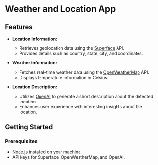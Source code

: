 # Weather and Location App

## Features

- **Location Information:**
  - Retrieves geolocation data using the [Superface](https://superface.ai/) API.
  - Provides details such as country, state, city, and coordinates.

- **Weather Information:**
  - Fetches real-time weather data using the [OpenWeatherMap](https://openweathermap.org/) API.
  - Displays temperature information in Celsius.

- **Location Description:**
  - Utilizes [OpenAI](https://beta.openai.com/signup/) to generate a short description about the detected location.
  - Enhances user experience with interesting insights about the location.

## Getting Started

### Prerequisites

- [Node.js](https://nodejs.org/) installed on your machine.
- API keys for Superface, OpenWeatherMap, and OpenAI.
